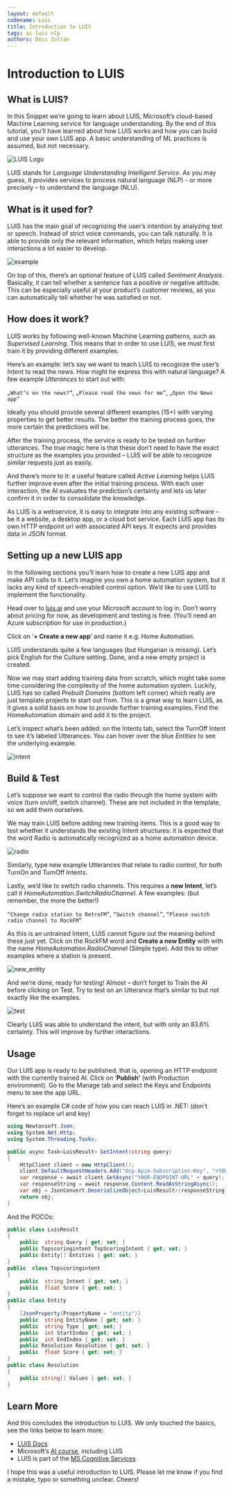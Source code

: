 ```yaml
---
layout: default
codename: Luis
title: Introduction to LUIS
tags: ai luis nlp
authors: Dócs Zoltán
---
```


# Introduction to LUIS

## What is LUIS?
  
In this Snippet we’re going to learn about LUIS, Microsoft’s cloud-based Machine Learning service for language understanding. By the end of this tutorial, you’ll have learned about how LUIS works and how you can build and use your own LUIS app. A basic understanding of ML practices is assumed, but not necessary.

![LUIS Logo](image/luis_logo.jpg  "LUIS Logo")

LUIS stands for *Language Understanding Intelligent Service*. As you may guess, it provides services to process natural language (NLP) - or more precisely – to understand the language (NLU).
  
## What is it used for?
  
LUIS has the main goal of recognizing the user’s intention by analyzing text or speech. Instead of strict voice commands, you can talk naturally. It is able to provide only the relevant information, which helps making user interactions a lot easier to develop.

![example](image/example.png  "example")

On top of this, there’s an optional feature of LUIS called *Sentiment Analysis*. Basically, it can tell whether a sentence has a positive or negative attitude. This can be especially useful at your product’s customer reviews, as you can automatically tell whether he was satisfied or not.


## How does it work?

LUIS works by following well-known Machine Learning patterns, such as *Supervised Learning*. This means that in order to use LUIS, we must first train it by providing different examples.

Here’s an example: let’s say we want to teach LUIS to recognize the user’s *Intent* to read the news. How might he express this with natural language? A few example *Utterances* to start out with:

`„What’s on the news?”`, `„Please read the news for me”`, `„Open the News app”`

Ideally you should provide several different examples (15+) with varying properties to get better results. The better the training process goes, the more certain the predictions will be.

After the training process, the service is ready to be tested on further utterances. The true magic here is that these don’t need to have the exact structure as the examples you provided – LUIS will be able to recognize similar requests just as easily.

And there’s more to it: a useful feature called *Active Learning* helps LUIS further improve even after the initial training process. With each user interaction, the AI evaluates the prediction’s certainty and lets us later confirm it in order to consolidate the knowledge.

As LUIS is a webservice, it is easy to integrate into any existing software – be it a website, a desktop app, or a cloud bot service. Each LUIS app has its own HTTP endpoint url with associated API keys. It expects and provides data in JSON format.


## Setting up a new LUIS app

In the following sections you’ll learn how to create a new LUIS app and make API calls to it. Let’s imagine you own a home automation system, but it lacks any kind of speech-enabled control option. We’d like to use LUIS to implement the functionality.

Head over to [luis.ai](https://www.luis.ai/) and use your Microsoft account to log in. Don’t worry about pricing for now, as development and testing is free. (You’ll need an Azure subscription for use in production.)

Click on ‘**+ Create a new app**’ and name it e.g. Home Automation.

LUIS understands quite a few languages (but Hungarian is missing). Let’s pick English for the Culture setting. Done, and a new empty project is created.

Now we may start adding training data from scratch, which might take some time considering the complexity of the home automation system. Luckily, LUIS has so called *Prebuilt Domains* (bottom left corner) which really are just template projects to start out from. This is a great way to learn LUIS, as it gives a solid basis on how to provide further training examples. Find the HomeAutomation domain and add it to the project.

Let’s inspect what’s been added: on the Intents tab, select the TurnOff Intent to see it’s labeled Utterances. You can hover over the blue *Entities* to see the underlying example.

![intent](image/intent.png  "intent")


## Build & Test

Let’s suppose we want to control the radio through the home system with voice (turn on/off, switch channel). These are not included in the template, so we add them ourselves.

We may train LUIS before adding new training items. This is a good way to test whether it understands the existing Intent structures: it is expected that the word Radio is automatically recognized as a home automation device.

![radio](image/radio.png  "radio")

Similarly, type new example Utterances that relate to radio control, for both TurnOn and TurnOff Intents.

Lastly, we’d like to switch radio channels. This requires a **new Intent**, let’s call it *HomeAutomation.SwitchRadioChannel*. A few examples: (but remember, the more the better!)

`“Change radio station to RetroFM”`, `“Switch channel”`, `“Please switch radio channel to RockFM”`

As this is an untrained Intent, LUIS cannot figure out the meaning behind these just yet. Click on the RockFM word and **Create a new Entity** with with the name *HomeAutomation.RadioChannel* (Simple type). Add this to other examples where a station is present.

![new_entity](image/new_entity.png  "new_entity")

And we’re done, ready for testing! Almost – don’t forget to Train the AI before clicking on Test. Try to test on an Utterance that’s similar to but not exactly like the examples.

![test](image/luis_test.png  "test")

Clearly LUIS was able to understand the intent, but with only an 83.6% certainty. This will improve by further interactions.


## Usage

Our LUIS app is ready to be published, that is, opening an HTTP endpoint with the currently trained AI. Click on ‘**Publish’** (with Production environment). Go to the Manage tab and select the Keys and Endpoints menu to see the app URL.

Here’s an example C# code of how you can reach LUIS in .NET: (don't forget to replace url and key)

```csharp
using Newtonsoft.Json;
using System.Net.Http;
using System.Threading.Tasks;

public async Task<LuisResult> GetIntent(string query)
{
	HttpClient client = new HttpClient();
	client.DefaultRequestHeaders.Add("Ocp-Apim-Subscription-Key", "<YOUR-SUBSCRIPTION-KEY>");
	var response = await client.GetAsync("YOUR-ENDPOINT-URL" + query);
	var responseString = await response.Content.ReadAsStringAsync();
	var obj = JsonConvert.DeserializeObject<LuisResult>(responseString);
	return obj;
}

```

And the POCOs:
```csharp
public class LuisResult
{
	public  string Query { get; set; }
	public Topscoringintent TopScoringIntent { get; set; }
	public Entity[] Entities { get; set; }
}
public  class Topscoringintent
{
	public  string Intent { get; set; }
	public  float Score { get; set; }
}
public class Entity
{
	[JsonProperty(PropertyName = "entity")]
	public  string EntityName { get; set; }
	public  string Type { get; set; }
	public  int StartIndex { get; set; }
	public  int EndIndex { get; set; }
	public Resolution Resolution { get; set; }
	public  float Score { get; set; }
}
public class Resolution
{
	public string[] Values { get; set; }
}
```


## Learn More

And this concludes the introduction to LUIS. We only touched the basics, see the links below to learn more:

- [LUIS Docs](https://docs.microsoft.com/en-us/azure/cognitive-services/luis/)
- Microsoft’s [AI course](https://www.edx.org/course/introduction-to-artificial-intelligence-ai-2), including LUIS
- LUIS is part of the [MS Cognitive Services](https://azure.microsoft.com/en-us/services/cognitive-services/)

I hope this was a useful introduction to LUIS. Please let me know if you find a mistake, typo or something unclear. Cheers!
